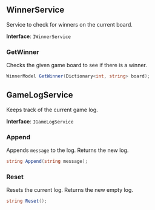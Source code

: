 ## WinnerService

Service to check for winners on the current board.

**Interface**: `IWinnerService`

### GetWinner

Checks the given game board to see if there is a winner.

```c#
WinnerModel GetWinner(Dictionary<int, string> board);
```

## GameLogService

Keeps track of the current game log.

**Interface**: `IGameLogService`

### Append

Appends `message` to the log. Returns the new log.

```c#
string Append(string message);
```

### Reset

Resets the current log. Returns the new empty log.

```c#
string Reset();
```